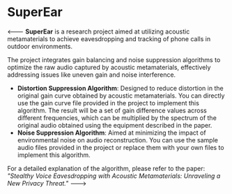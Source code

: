 # SuperEar  
<--- **SuperEar** is a research project aimed at utilizing acoustic metamaterials to achieve eavesdropping and tracking of phone calls in outdoor environments.  

The project integrates gain balancing and noise suppression algorithms to optimize the raw audio captured by acoustic metamaterials, effectively addressing issues like uneven gain and noise interference.  

- **Distortion Suppression Algorithm**: Designed to reduce distortion in the original gain curve obtained by acoustic metamaterials. You can directly use the gain curve file provided in the project to implement this algorithm. The result will be a set of gain difference values across different frequencies, which can be multiplied by the spectrum of the original audio obtained using the equipment described in the paper.  
- **Noise Suppression Algorithm**: Aimed at minimizing the impact of environmental noise on audio reconstruction. You can use the sample audio files provided in the project or replace them with your own files to implement this algorithm.

For a detailed explanation of the algorithm, please refer to the paper: *"Stealthy Voice Eavesdropping with Acoustic Metamaterials: Unraveling a New Privacy Threat."*
 --->
